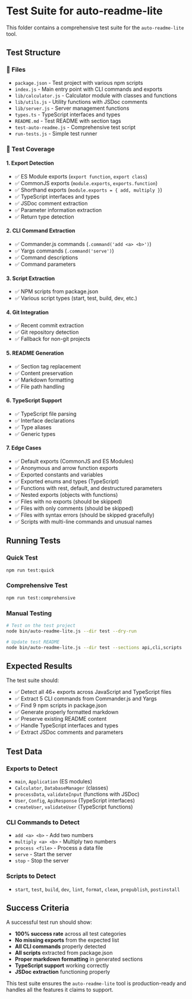# Test Suite for auto-readme-lite

This folder contains a comprehensive test suite for the `auto-readme-lite` tool.

## Test Structure

### 📁 Files
- `package.json` - Test project with various npm scripts
- `index.js` - Main entry point with CLI commands and exports
- `lib/calculator.js` - Calculator module with classes and functions
- `lib/utils.js` - Utility functions with JSDoc comments
- `lib/server.js` - Server management functions
- `types.ts` - TypeScript interfaces and types
- `README.md` - Test README with section tags
- `test-auto-readme.js` - Comprehensive test script
- `run-tests.js` - Simple test runner

### 🧪 Test Coverage

#### 1. Export Detection
- ✅ ES Module exports (`export function`, `export class`)
- ✅ CommonJS exports (`module.exports`, `exports.function`)
- ✅ Shorthand exports (`module.exports = { add, multiply }`)
- ✅ TypeScript interfaces and types
- ✅ JSDoc comment extraction
- ✅ Parameter information extraction
- ✅ Return type detection

#### 2. CLI Command Extraction
- ✅ Commander.js commands (`.command('add <a> <b>')`)
- ✅ Yargs commands (`.command('serve')`)
- ✅ Command descriptions
- ✅ Command parameters

#### 3. Script Extraction
- ✅ NPM scripts from package.json
- ✅ Various script types (start, test, build, dev, etc.)

#### 4. Git Integration
- ✅ Recent commit extraction
- ✅ Git repository detection
- ✅ Fallback for non-git projects

#### 5. README Generation
- ✅ Section tag replacement
- ✅ Content preservation
- ✅ Markdown formatting
- ✅ File path handling

#### 6. TypeScript Support
- ✅ TypeScript file parsing
- ✅ Interface declarations
- ✅ Type aliases
- ✅ Generic types

#### 7. Edge Cases
- ✅ Default exports (CommonJS and ES Modules)
- ✅ Anonymous and arrow function exports
- ✅ Exported constants and variables
- ✅ Exported enums and types (TypeScript)
- ✅ Functions with rest, default, and destructured parameters
- ✅ Nested exports (objects with functions)
- ✅ Files with no exports (should be skipped)
- ✅ Files with only comments (should be skipped)
- ✅ Files with syntax errors (should be skipped gracefully)
- ✅ Scripts with multi-line commands and unusual names

## Running Tests

### Quick Test
```bash
npm run test:quick
```

### Comprehensive Test
```bash
npm run test:comprehensive
```

### Manual Testing
```bash
# Test on the test project
node bin/auto-readme-lite.js --dir test --dry-run

# Update test README
node bin/auto-readme-lite.js --dir test --sections api,cli,scripts
```

## Expected Results

The test suite should:
- ✅ Detect all 46+ exports across JavaScript and TypeScript files
- ✅ Extract 5 CLI commands from Commander.js and Yargs
- ✅ Find 9 npm scripts in package.json
- ✅ Generate properly formatted markdown
- ✅ Preserve existing README content
- ✅ Handle TypeScript interfaces and types
- ✅ Extract JSDoc comments and parameters

## Test Data

### Exports to Detect
- `main`, `Application` (ES modules)
- `Calculator`, `DatabaseManager` (classes)
- `processData`, `validateInput` (functions with JSDoc)
- `User`, `Config`, `ApiResponse` (TypeScript interfaces)
- `createUser`, `validateUser` (TypeScript functions)

### CLI Commands to Detect
- `add <a> <b>` - Add two numbers
- `multiply <a> <b>` - Multiply two numbers
- `process <file>` - Process a data file
- `serve` - Start the server
- `stop` - Stop the server

### Scripts to Detect
- `start`, `test`, `build`, `dev`, `lint`, `format`, `clean`, `prepublish`, `postinstall`

## Success Criteria

A successful test run should show:
- **100% success rate** across all test categories
- **No missing exports** from the expected list
- **All CLI commands** properly detected
- **All scripts** extracted from package.json
- **Proper markdown formatting** in generated sections
- **TypeScript support** working correctly
- **JSDoc extraction** functioning properly

This test suite ensures the `auto-readme-lite` tool is production-ready and handles all the features it claims to support. 